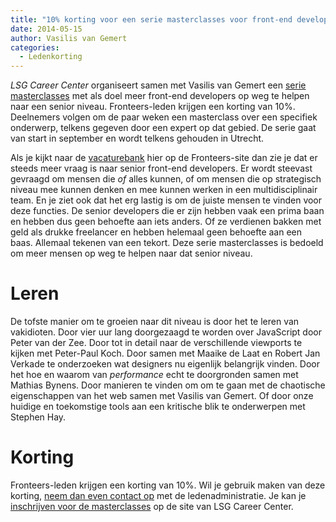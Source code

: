 ```yaml
---
title: "10% korting voor een serie masterclasses voor front-end developers"
date: 2014-05-15
author: Vasilis van Gemert
categories: 
  - Ledenkorting
---
```

*LSG Career Center* organiseert samen met Vasilis van Gemert een [serie masterclasses](http://www.lsgcareercenter.nl/trainingen/masterclass-frontend-development) met als doel meer front-end developers op weg te helpen naar een senior niveau. Fronteers-leden krijgen een korting van 10%. Deelnemers volgen om de paar weken een masterclass over een specifiek onderwerp, telkens gegeven door een expert op dat gebied. De serie gaat van start in september en wordt telkens gehouden in Utrecht.

Als je kijkt naar de [vacaturebank](https://fronteers.nl/vacaturebank) hier op de Fronteers-site dan zie je dat er steeds meer vraag is naar senior front-end developers. Er wordt steevast gevraagd om mensen die _of_ alles kunnen, of om mensen die op strategisch niveau mee kunnen denken en mee kunnen werken in een multidisciplinair team. En je ziet ook dat het erg lastig is om de juiste mensen te vinden voor deze functies. De senior developers die er zijn hebben vaak een prima baan en hebben dus geen behoefte aan iets anders. Of ze verdienen bakken met geld als drukke freelancer en hebben helemaal geen behoefte aan een baas. Allemaal tekenen van een tekort. Deze serie masterclasses is bedoeld om meer mensen op weg te helpen naar dat senior niveau.

# Leren

De tofste manier om te groeien naar dit niveau is door het te leren van vakidioten. Door vier uur lang doorgezaagd te worden over JavaScript door Peter van der Zee. Door tot in detail naar de verschillende viewports te kijken met Peter-Paul Koch. Door samen met Maaike de Laat en Robert Jan Verkade te onderzoeken wat designers nu eigenlijk belangrijk vinden. Door het hoe en waarom van _performance_ echt te doorgronden samen met Mathias Bynens. Door manieren te vinden om om te gaan met de chaotische eigenschappen van het web samen met Vasilis van Gemert. Of door onze huidige en toekomstige tools aan een kritische blik te onderwerpen met Stephen Hay.

# Korting

Fronteers-leden krijgen een korting van 10%. Wil je gebruik maken van deze korting, [neem dan even contact op](https://fronteers.nl/contact) met de ledenadministratie. Je kan je [inschrijven voor de masterclasses](http://www.lsgcareercenter.nl/trainingen/masterclass-frontend-development) op de site van LSG Career Center.
